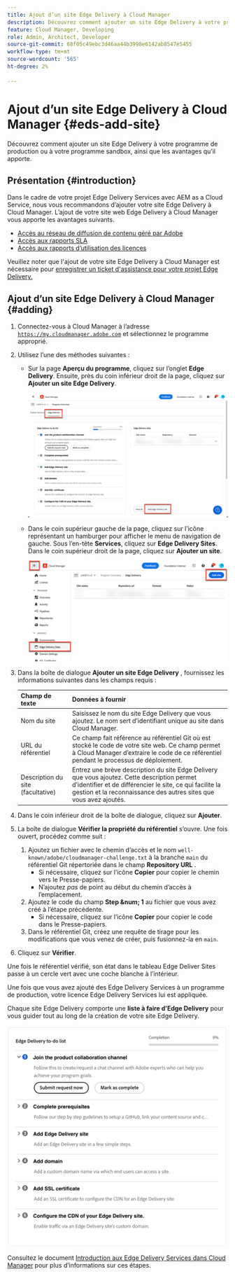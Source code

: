 ```yaml
---
title: Ajout d’un site Edge Delivery à Cloud Manager
description: Découvrez comment ajouter un site Edge Delivery à votre programme de production ou à votre programme sandbox, ainsi que les avantages qu’il apporte.
feature: Cloud Manager, Developing
role: Admin, Architect, Developer
source-git-commit: 68f05c49ebc3d46aa44b3998e6142ab8547e5455
workflow-type: tm+mt
source-wordcount: '565'
ht-degree: 2%

---
```



# Ajout d’un site Edge Delivery à Cloud Manager {#eds-add-site}

Découvrez comment ajouter un site Edge Delivery à votre programme de production ou à votre programme sandbox, ainsi que les avantages qu’il apporte.

## Présentation {#introduction}

Dans le cadre de votre projet Edge Delivery Services avec AEM as a Cloud Service, nous vous recommandons d’ajouter votre site Edge Delivery à Cloud Manager. L’ajout de votre site web Edge Delivery à Cloud Manager vous apporte les avantages suivants.

* [Accès au réseau de diffusion de contenu géré par Adobe](/help/implementing/cloud-manager/cdn-configurations/add-cdn-config.md)
* [Accès aux rapports SLA](/help/implementing/cloud-manager/sla-reporting.md)
* [Accès aux rapports d’utilisation des licences](/help/implementing/cloud-manager/license-dashboard.md)

Veuillez noter que l&#39;ajout de votre site Edge Delivery à Cloud Manager est nécessaire pour [enregistrer un ticket d&#39;assistance pour votre projet Edge Delivery.](/help/edge/overview.md##support-ticket)

## Ajout d’un site Edge Delivery à Cloud Manager {#adding}

1. Connectez-vous à Cloud Manager à l’adresse [`https://my.cloudmanager.adobe.com`](https://my.cloudmanager.adobe.com/) et sélectionnez le programme approprié.
1. Utilisez l’une des méthodes suivantes :
   * Sur la page **Aperçu du programme**, cliquez sur l’onglet **Edge Delivery**. Ensuite, près du coin inférieur droit de la page, cliquez sur **Ajouter un site Edge Delivery**.

     ![Ajouter un site Edge Delivery depuis l’onglet Edge Delivery](/help/implementing/cloud-manager/assets/cm-eds-add1.png)

   * Dans le coin supérieur gauche de la page, cliquez sur l’icône représentant un hamburger pour afficher le menu de navigation de gauche. Sous l’en-tête **Services**, cliquez sur **Edge Delivery Sites**. Dans le coin supérieur droit de la page, cliquez sur **Ajouter un site**.

     ![Ajouter un site Edge Delivery à partir du bouton Edge Delivery Sites](/help/implementing/cloud-manager/assets/cm-eds-add2.png)

1. Dans la boîte de dialogue **Ajouter un site Edge Delivery** , fournissez les informations suivantes dans les champs requis :

   | Champ de texte | Données à fournir |
   | --- | --- |
   | Nom du site | Saisissez le nom du site Edge Delivery que vous ajoutez. Le nom sert d’identifiant unique au site dans Cloud Manager. |
   | URL du référentiel | Ce champ fait référence au référentiel Git où est stocké le code de votre site web. Ce champ permet à Cloud Manager d’extraire le code de ce référentiel pendant le processus de déploiement. |
   | Description du site (facultative) | Entrez une brève description du site Edge Delivery que vous ajoutez. Cette description permet d’identifier et de différencier le site, ce qui facilite la gestion et la reconnaissance des autres sites que vous avez ajoutés. |

1. Dans le coin inférieur droit de la boîte de dialogue, cliquez sur **Ajouter**.

1. La boîte de dialogue **Vérifier la propriété du référentiel** s’ouvre. Une fois ouvert, procédez comme suit :

   1. Ajoutez un fichier avec le chemin d’accès et le nom `well-known/adobe/cloudmanager-challenge.txt` à la branche `main` du référentiel Git répertoriée dans le champ **Repository URL** .
      * Si nécessaire, cliquez sur l’icône **Copier** pour copier le chemin vers le Presse-papiers.
      * N’ajoutez *pas* de point au début du chemin d’accès à l’emplacement.
   1. Ajoutez le code du champ **Step &amp;num; 1** au fichier que vous avez créé à l’étape précédente.
      * Si nécessaire, cliquez sur l’icône **Copier** pour copier le code dans le Presse-papiers.
   1. Dans le référentiel Git, créez une requête de tirage pour les modifications que vous venez de créer, puis fusionnez-la en `main`.

1. Cliquez sur **Vérifier**.

Une fois le référentiel vérifié, son état dans le tableau Edge Deliver Sites passe à un cercle vert avec une coche blanche à l’intérieur.

Une fois que vous avez ajouté des Edge Delivery Services à un programme de production, votre licence Edge Delivery Services lui est appliquée.

Chaque site Edge Delivery comporte une **liste à faire d’Edge Delivery** pour vous guider tout au long de la création de votre site Edge Delivery.

![Application de to-do Edge Delivery](/help/implementing/cloud-manager/assets/edge-delivery-to-do-ist.png)

Consultez le document [Introduction aux Edge Delivery Services dans Cloud Manager](/help/implementing/cloud-manager/edge-delivery/introduction-to-edge-delivery-services.md#ed-todo-list) pour plus d’informations sur ces étapes.
